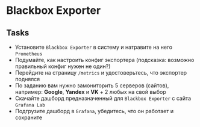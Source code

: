 # Blackbox Exporter

## Tasks

 - Установите `Blackbox Exporter` в систему и натравите на него `Prometheus`
 - Подумайте, как настроить конфиг экспортера (подсказка: возможно правильный конфиг нужен не один?)
 - Перейдите на страницу `/metrics` и удостоверьтесь, что экспортер поднялся
 - По заданию вам нужно замониторить 5 серверов (сайтов), например: **Google**, **Yandex** и **VK** + 2 любых на свой выбор
 - Скачайте дашборд предназначенный для `Blackbox Exporter` с сайта `Grafana Lab`
 - Подгрузите дашборд в `Grafana`, убедитесь, что он работает и сохраните
